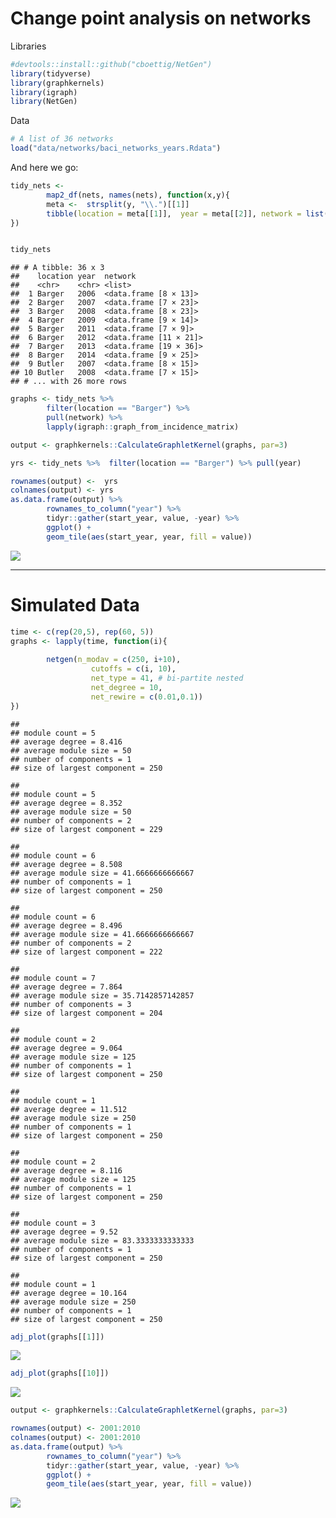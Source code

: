 Change point analysis on networks
================

Libraries

``` r
#devtools::install::github("cboettig/NetGen")
library(tidyverse)
library(graphkernels)
library(igraph)
library(NetGen)
```

Data

``` r
# A list of 36 networks
load("data/networks/baci_networks_years.Rdata")
```

And here we go:

``` r
tidy_nets <- 
        map2_df(nets, names(nets), function(x,y){
        meta <-  strsplit(y, "\\.")[[1]]
        tibble(location = meta[[1]],  year = meta[[2]], network = list(as.data.frame(x)))
})


tidy_nets
```

    ## # A tibble: 36 x 3
    ##    location year  network               
    ##    <chr>    <chr> <list>                
    ##  1 Barger   2006  <data.frame [8 × 13]> 
    ##  2 Barger   2007  <data.frame [7 × 23]> 
    ##  3 Barger   2008  <data.frame [8 × 23]> 
    ##  4 Barger   2009  <data.frame [9 × 14]> 
    ##  5 Barger   2011  <data.frame [7 × 9]>  
    ##  6 Barger   2012  <data.frame [11 × 21]>
    ##  7 Barger   2013  <data.frame [19 × 36]>
    ##  8 Barger   2014  <data.frame [9 × 25]> 
    ##  9 Butler   2007  <data.frame [8 × 15]> 
    ## 10 Butler   2008  <data.frame [7 × 15]> 
    ## # ... with 26 more rows

``` r
graphs <- tidy_nets %>% 
        filter(location == "Barger") %>% 
        pull(network) %>% 
        lapply(igraph::graph_from_incidence_matrix)
```

``` r
output <- graphkernels::CalculateGraphletKernel(graphs, par=3)
```

``` r
yrs <- tidy_nets %>%  filter(location == "Barger") %>% pull(year)

rownames(output) <-  yrs
colnames(output) <- yrs
as.data.frame(output) %>% 
        rownames_to_column("year") %>%  
        tidyr::gather(start_year, value, -year) %>%
        ggplot() + 
        geom_tile(aes(start_year, year, fill = value))
```

![](hedgerow_files/figure-gfm/unnamed-chunk-6-1.png)<!-- -->

-----

# Simulated Data

``` r
time <- c(rep(20,5), rep(60, 5))
graphs <- lapply(time, function(i){ 
        
        netgen(n_modav = c(250, i+10), 
                  cutoffs = c(i, 10), 
                  net_type = 41, # bi-partite nested
                  net_degree = 10,
                  net_rewire = c(0.01,0.1))
})
```

    ## 
    ## module count = 5 
    ## average degree = 8.416 
    ## average module size = 50 
    ## number of components = 1 
    ## size of largest component = 250

    ## 
    ## module count = 5 
    ## average degree = 8.352 
    ## average module size = 50 
    ## number of components = 2 
    ## size of largest component = 229

    ## 
    ## module count = 6 
    ## average degree = 8.508 
    ## average module size = 41.6666666666667 
    ## number of components = 1 
    ## size of largest component = 250

    ## 
    ## module count = 6 
    ## average degree = 8.496 
    ## average module size = 41.6666666666667 
    ## number of components = 2 
    ## size of largest component = 222

    ## 
    ## module count = 7 
    ## average degree = 7.864 
    ## average module size = 35.7142857142857 
    ## number of components = 3 
    ## size of largest component = 204

    ## 
    ## module count = 2 
    ## average degree = 9.064 
    ## average module size = 125 
    ## number of components = 1 
    ## size of largest component = 250

    ## 
    ## module count = 1 
    ## average degree = 11.512 
    ## average module size = 250 
    ## number of components = 1 
    ## size of largest component = 250

    ## 
    ## module count = 2 
    ## average degree = 8.116 
    ## average module size = 125 
    ## number of components = 1 
    ## size of largest component = 250

    ## 
    ## module count = 3 
    ## average degree = 9.52 
    ## average module size = 83.3333333333333 
    ## number of components = 1 
    ## size of largest component = 250

    ## 
    ## module count = 1 
    ## average degree = 10.164 
    ## average module size = 250 
    ## number of components = 1 
    ## size of largest component = 250

``` r
adj_plot(graphs[[1]])
```

![](hedgerow_files/figure-gfm/unnamed-chunk-8-1.png)<!-- -->

``` r
adj_plot(graphs[[10]])
```

![](hedgerow_files/figure-gfm/unnamed-chunk-9-1.png)<!-- -->

``` r
output <- graphkernels::CalculateGraphletKernel(graphs, par=3)
```

``` r
rownames(output) <- 2001:2010
colnames(output) <- 2001:2010
as.data.frame(output) %>% 
        rownames_to_column("year") %>%  
        tidyr::gather(start_year, value, -year) %>%
        ggplot() + 
        geom_tile(aes(start_year, year, fill = value))
```

![](hedgerow_files/figure-gfm/unnamed-chunk-11-1.png)<!-- -->
